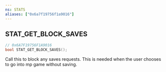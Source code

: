 ```yaml
---
ns: STATS
aliases: ["0x6a7f19756f1a9016"]
---
```

## STAT_GET_BLOCK_SAVES

```c
// 0x6A7F19756F1A9016
bool STAT_GET_BLOCK_SAVES();
```

Call this to block any saves requests. This is needed when the user chooses to go into mp game without saving.

